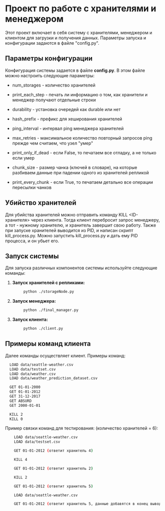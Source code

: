 # Проект по работе с хранителями и менеджером

Этот проект включает в себя систему с хранителями, менеджером и клиентом для загрузки и получения данных. Параметры запуска и конфигурации задаются в файле "config.py".

## Параметры конфигурации

Конфигурация системы задается в файле **config.py**. В этом файле можно настроить следующие параметры:

- num_storages - количество хранителей
- print_each_step - печать ли информацию о том, как хранители и менеджер получают отдельные строки
- durability - установка очередей как durable или нет

- hash_prefix - префикс для хеширования хранителей
- ping_interval - интервал ping менеджера хранителей
- max_retries - максимальное количество повторный запросов ping прежде чем считаем, что узел "умер"
- print_only_if_dead - если False, то печатаем все отладку, а не только если умер

- chunk_size - размер чанка (ключей в словаре), на которые разбиваем данные при падении одного из хранителей репликой
- print_every_chunk - если True, то печатаем детально все операции пересылки чанков

## Убийство хранителей

Для убийства хранителей можно отправить команду KILL <ID-хранителя> через клиента. Тогда клиент перебросит запрос менеджеру, а тот - нужному хранителю, и хранитель
завершит свою работу. Также при запуске хранителей выводится из PID, и написан скрипт kill_process.py. Можно запустить kill_process.py и дать ему PID процесса, и он убьет его.


## Запуск системы

Для запуска различных компонентов системы используйте следующие команды:

1. **Запуск хранителей с репликами:**
   ```bash
        python ./storageNode.py
   ```

2. **Запуск менеджера:**
   ```bash
        python ./final_manager.py
   ```

3. **Запуск клиента:**
   ```bash
        python ./client.py
   ```
   
## Примеры команд клиента
Далее команды осуществляет клиент. Примеры команд:
  ```bash
    LOAD data/seattle-weather.csv
    LOAD data/testset.csv
    LOAD data/weather.csv
    LOAD data/weather_prediction_dataset.csv

    GET 01-01-2000
    GET 01-01-2012
    GET 31-12-2017
    GET ABSURD
    GET 2000-01-01

    KILL 2
    KILL 0
  ```

Пример связки команд для тестирования: (количество хранителей = 6):

```bash
    LOAD data/seattle-weather.csv
    LOAD data/testset.csv

    GET 01-01-2012 (ответит хранитель 4)

    KILL 4

    GET 01-01-2012 (ответит хранитель 2)

    KILL 2

    GET 01-01-2012 (ответит хранитель 5)

    LOAD data/seattle-weather.csv

    GET 01-01-2012 (ответит хранитель 5, данные добавятся в конец вывода)
  ```






